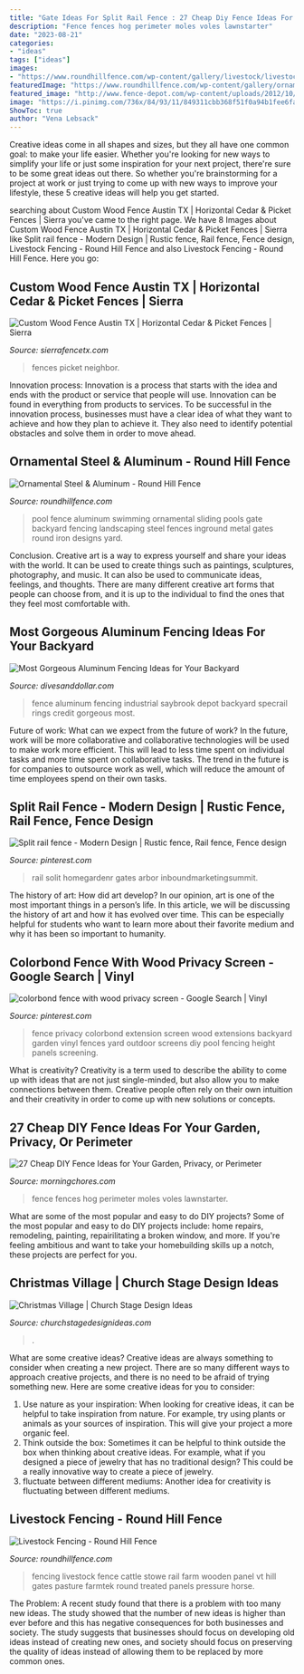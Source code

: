 ```yaml
---
title: "Gate Ideas For Split Rail Fence : 27 Cheap Diy Fence Ideas For Your Garden, Privacy, Or Perimeter"
description: "Fence fences hog perimeter moles voles lawnstarter"
date: "2023-08-21"
categories:
- "ideas"
tags: ["ideas"]
images:
- "https://www.roundhillfence.com/wp-content/gallery/livestock/livestock-1_big.jpg"
featuredImage: "https://www.roundhillfence.com/wp-content/gallery/ornamental_steel_aluminum/ornamental_steel_aluminum-10_big.jpg"
featured_image: "http://www.fence-depot.com/wp-content/uploads/2012/10/Saybrook-Industrial-Aluminum-Fence-with-Rings.jpg"
image: "https://i.pinimg.com/736x/84/93/11/849311cbb368f51f0a94b1fee6fa04b7.jpg"
ShowToc: true
author: "Vena Lebsack"
---
```



Creative ideas come in all shapes and sizes, but they all have one common goal: to make your life easier. Whether you're looking for new ways to simplify your life or just some inspiration for your next project, there're sure to be some great ideas out there. So whether you're brainstorming for a project at work or just trying to come up with new ways to improve your lifestyle, these 5 creative ideas will help you get started.

	

		
searching about Custom Wood Fence Austin TX | Horizontal Cedar &amp; Picket Fences | Sierra you've came to the right page. We have 8 Images about Custom Wood Fence Austin TX | Horizontal Cedar &amp; Picket Fences | Sierra like Split rail fence - Modern Design | Rustic fence, Rail fence, Fence design, Livestock Fencing - Round Hill Fence and also Livestock Fencing - Round Hill Fence. Here you go:
		
    
## Custom Wood Fence Austin TX | Horizontal Cedar &amp; Picket Fences | Sierra

<img loading=lazy src="https://sierrafencetx.com/wp-content/uploads/2018/03/Horizontal-style-with-stain-1.jpg" onerror="this.onerror=null;this.src='https://tse2.mm.bing.net/th?id=OIP.c6oFk4mnR38uVkpMRn12oQHaFj&amp;pid=15.1';" alt="Custom Wood Fence Austin TX | Horizontal Cedar &amp; Picket Fences | Sierra">

_Source: sierrafencetx.com_

>fences picket neighbor. 

	

Innovation process:
Innovation is a process that starts with the idea and ends with the product or service that people will use. Innovation can be found in everything from products to services. To be successful in the innovation process, businesses must have a clear idea of what they want to achieve and how they plan to achieve it. They also need to identify potential obstacles and solve them in order to move ahead.

    
## Ornamental Steel &amp; Aluminum - Round Hill Fence

<img loading=lazy src="https://www.roundhillfence.com/wp-content/gallery/ornamental_steel_aluminum/ornamental_steel_aluminum-10_big.jpg" onerror="this.onerror=null;this.src='https://tse2.mm.bing.net/th?id=OIP.1sALIpMK6R85tBxA2MtKVQHaFj&amp;pid=15.1';" alt="Ornamental Steel &amp; Aluminum - Round Hill Fence">

_Source: roundhillfence.com_

>pool fence aluminum swimming ornamental sliding pools gate backyard fencing landscaping steel fences inground metal gates round iron designs yard. 

	

Conclusion.
Creative art is a way to express yourself and share your ideas with the world. It can be used to create things such as paintings, sculptures, photography, and music. It can also be used to communicate ideas, feelings, and thoughts. There are many different creative art forms that people can choose from, and it is up to the individual to find the ones that they feel most comfortable with.

    
## Most Gorgeous Aluminum Fencing Ideas For Your Backyard

<img loading=lazy src="http://www.fence-depot.com/wp-content/uploads/2012/10/Saybrook-Industrial-Aluminum-Fence-with-Rings.jpg" onerror="this.onerror=null;this.src='https://tse2.mm.bing.net/th?id=OIP.C7sv1Y_KY2QoT5_5a2OBGwHaFS&amp;pid=15.1';" alt="Most Gorgeous Aluminum Fencing Ideas for Your Backyard">

_Source: divesanddollar.com_

>fence aluminum fencing industrial saybrook depot backyard specrail rings credit gorgeous most. 

	

Future of work: What can we expect from the future of work?
In the future, work will be more collaborative and collaborative technologies will be used to make work more efficient. This will lead to less time spent on individual tasks and more time spent on collaborative tasks. The trend in the future is for companies to outsource work as well, which will reduce the amount of time employees spend on their own tasks.

    
## Split Rail Fence - Modern Design | Rustic Fence, Rail Fence, Fence Design

<img loading=lazy src="https://i.pinimg.com/736x/84/93/11/849311cbb368f51f0a94b1fee6fa04b7.jpg" onerror="this.onerror=null;this.src='https://tse4.mm.bing.net/th?id=OIP.coJ6pCOWbQv7OFaTke2yFQHaJ3&amp;pid=15.1';" alt="Split rail fence - Modern Design | Rustic fence, Rail fence, Fence design">

_Source: pinterest.com_

>rail solit homegardenr gates arbor inboundmarketingsummit. 

	

The history of art: How did art develop?
In our opinion, art is one of the most important things in a person’s life. In this article, we will be discussing the history of art and how it has evolved over time. This can be especially helpful for students who want to learn more about their favorite medium and why it has been so important to humanity.

    
## Colorbond Fence With Wood Privacy Screen - Google Search | Vinyl

<img loading=lazy src="https://i.pinimg.com/736x/c5/2d/dc/c52ddc245d560cc13d065667dbf96678--garden-privacy-backyard-privacy.jpg" onerror="this.onerror=null;this.src='https://tse3.mm.bing.net/th?id=OIP.Z7fyPntHG4xGT8-bwdnWxwHaFh&amp;pid=15.1';" alt="colorbond fence with wood privacy screen - Google Search | Vinyl">

_Source: pinterest.com_

>fence privacy colorbond extension screen wood extensions backyard garden vinyl fences yard outdoor screens diy pool fencing height panels screening. 

	

What is creativity?
Creativity is a term used to describe the ability to come up with ideas that are not just single-minded, but also allow you to make connections between them. Creative people often rely on their own intuition and their creativity in order to come up with new solutions or concepts.

    
## 27 Cheap DIY Fence Ideas For Your Garden, Privacy, Or Perimeter

<img loading=lazy src="https://i1.wp.com/morningchores.com/wp-content/uploads/2016/12/SuburbanUS_splitrail_2006.jpg?resize=800%2C429&amp;ssl=1" onerror="this.onerror=null;this.src='https://tse2.mm.bing.net/th?id=OIP.SjcA5Bdw_HeeAnNuT0Xw9gHaD-&amp;pid=15.1';" alt="27 Cheap DIY Fence Ideas for Your Garden, Privacy, or Perimeter">

_Source: morningchores.com_

>fence fences hog perimeter moles voles lawnstarter. 

	

What are some of the most popular and easy to do DIY projects?
Some of the most popular and easy to do DIY projects include: home repairs, remodeling, painting, repairilitating a broken window, and more. If you're feeling ambitious and want to take your homebuilding skills up a notch, these projects are perfect for you.

    
## Christmas Village | Church Stage Design Ideas

<img loading=lazy src="https://churchstagedesignideas.com/wp-content/uploads/2013/08/noid-DSC_0049.jpg" onerror="this.onerror=null;this.src='https://tse4.mm.bing.net/th?id=OIP.2TLlctv-9cFfVNsP-mlC_gHaE8&amp;pid=15.1';" alt="Christmas Village | Church Stage Design Ideas">

_Source: churchstagedesignideas.com_

>. 

	

What are some creative ideas?
Creative ideas are always something to consider when creating a new project. There are so many different ways to approach creative projects, and there is no need to be afraid of trying something new. Here are some creative ideas for you to consider: 
1. Use nature as your inspiration: When looking for creative ideas, it can be helpful to take inspiration from nature. For example, try using plants or animals as your sources of inspiration. This will give your project a more organic feel. 
2. Think outside the box: Sometimes it can be helpful to think outside the box when thinking about creative ideas. For example, what if you designed a piece of jewelry that has no traditional design? This could be a really innovative way to create a piece of jewelry. 
3. fluctuate between different mediums: Another idea for creativity is fluctuating between different mediums.

    
## Livestock Fencing - Round Hill Fence

<img loading=lazy src="https://www.roundhillfence.com/wp-content/gallery/livestock/livestock-1_big.jpg" onerror="this.onerror=null;this.src='https://tse2.mm.bing.net/th?id=OIP.EwsR2pTaLLzDS0Zck-bnsgHaFj&amp;pid=15.1';" alt="Livestock Fencing - Round Hill Fence">

_Source: roundhillfence.com_

>fencing livestock fence cattle stowe rail farm wooden panel vt hill gates pasture farmtek round treated panels pressure horse. 

	

The Problem:
A recent study found that there is a problem with too many new ideas. The study showed that the number of new ideas is higher than ever before and this has negative consequences for both businesses and society. The study suggests that businesses should focus on developing old ideas instead of creating new ones, and society should focus on preserving the quality of ideas instead of allowing them to be replaced by more common ones.

